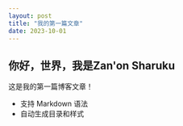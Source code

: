 ```yaml
---
layout: post
title: "我的第一篇文章"
date: 2023-10-01
---
```

## 你好，世界，我是Zan'on Sharuku
这是我的第一篇博客文章！
- 支持 Markdown 语法
- 自动生成目录和样式
